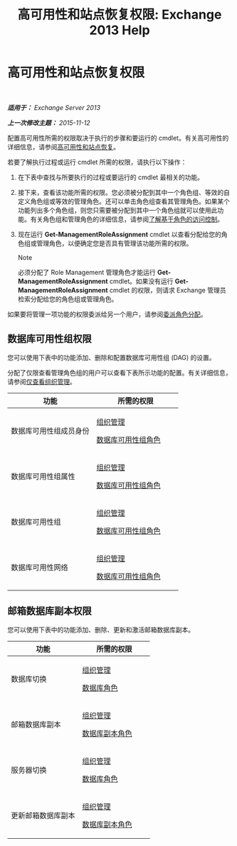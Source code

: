 ﻿---
title: '高可用性和站点恢复权限: Exchange 2013 Help'
TOCTitle: 高可用性和站点恢复权限
ms:assetid: 66085107-4d4d-41c3-a425-82314acd9eee
ms:mtpsurl: https://technet.microsoft.com/zh-cn/library/Dd638136(v=EXCHG.150)
ms:contentKeyID: 50490733
ms.date: 01/11/2018
mtps_version: v=EXCHG.150
ms.translationtype: HT
---

# 高可用性和站点恢复权限

 

_**适用于：** Exchange Server 2013_

_**上一次修改主题：** 2015-11-12_

配置高可用性所需的权限取决于执行的步骤和要运行的 cmdlet。有关高可用性的详细信息，请参阅[高可用性和站点恢复](high-availability-and-site-resilience-exchange-2013-help.md)。

若要了解执行过程或运行 cmdlet 所需的权限，请执行以下操作：

1.  在下表中查找与所要执行的过程或要运行的 cmdlet 最相关的功能。

2.  接下来，查看该功能所需的权限。您必须被分配到其中一个角色组、等效的自定义角色组或等效的管理角色。还可以单击角色组查看其管理角色。如果某个功能列出多个角色组，则您只需要被分配到其中一个角色组就可以使用此功能。有关角色组和管理角色的详细信息，请参阅[了解基于角色的访问控制](understanding-role-based-access-control-exchange-2013-help.md)。

3.  现在运行 **Get-ManagementRoleAssignment** cmdlet 以查看分配给您的角色组或管理角色，以便确定您是否具有管理该功能所需的权限。
    
    > [!NOTE]  
    > 必须分配了 Role Management 管理角色才能运行 <strong>Get-ManagementRoleAssignment</strong> cmdlet。如果没有运行 <strong>Get-ManagementRoleAssignment</strong> cmdlet 的权限，则请求 Exchange 管理员检索分配给您的角色组或管理角色。


如果要将管理一项功能的权限委派给另一个用户，请参阅[委派角色分配](delegate-role-assignments-exchange-2013-help.md)。

## 数据库可用性组权限

您可以使用下表中的功能添加、删除和配置数据库可用性组 (DAG) 的设置。

分配了仅限查看管理角色组的用户可以查看下表所示功能的配置。有关详细信息，请参阅[仅查看组织管理](view-only-organization-management-exchange-2013-help.md)。


<table>
<colgroup>
<col style="width: 50%" />
<col style="width: 50%" />
</colgroup>
<thead>
<tr class="header">
<th>功能</th>
<th>所需的权限</th>
</tr>
</thead>
<tbody>
<tr class="odd">
<td><p>数据库可用性组成员身份</p></td>
<td><p><a href="organization-management-exchange-2013-help.md">组织管理</a></p>
<p><a href="database-availability-groups-role-exchange-2013-help.md">数据库可用性组角色</a></p></td>
</tr>
<tr class="even">
<td><p>数据库可用性组属性</p></td>
<td><p><a href="organization-management-exchange-2013-help.md">组织管理</a></p>
<p><a href="database-availability-groups-role-exchange-2013-help.md">数据库可用性组角色</a></p></td>
</tr>
<tr class="odd">
<td><p>数据库可用性组</p></td>
<td><p><a href="organization-management-exchange-2013-help.md">组织管理</a></p>
<p><a href="database-availability-groups-role-exchange-2013-help.md">数据库可用性组角色</a></p></td>
</tr>
<tr class="even">
<td><p>数据库可用性网络</p></td>
<td><p><a href="organization-management-exchange-2013-help.md">组织管理</a></p>
<p><a href="database-availability-groups-role-exchange-2013-help.md">数据库可用性组角色</a></p></td>
</tr>
</tbody>
</table>


## 邮箱数据库副本权限

您可以使用下表中的功能添加、删除、更新和激活邮箱数据库副本。


<table>
<colgroup>
<col style="width: 50%" />
<col style="width: 50%" />
</colgroup>
<thead>
<tr class="header">
<th>功能</th>
<th>所需的权限</th>
</tr>
</thead>
<tbody>
<tr class="odd">
<td><p>数据库切换</p></td>
<td><p><a href="organization-management-exchange-2013-help.md">组织管理</a></p>
<p><a href="databases-role-exchange-2013-help.md">数据库角色</a></p></td>
</tr>
<tr class="even">
<td><p>邮箱数据库副本</p></td>
<td><p><a href="organization-management-exchange-2013-help.md">组织管理</a></p>
<p><a href="database-copies-role-exchange-2013-help.md">数据库副本角色</a></p></td>
</tr>
<tr class="odd">
<td><p>服务器切换</p></td>
<td><p><a href="organization-management-exchange-2013-help.md">组织管理</a></p>
<p><a href="databases-role-exchange-2013-help.md">数据库角色</a></p></td>
</tr>
<tr class="even">
<td><p>更新邮箱数据库副本</p></td>
<td><p><a href="organization-management-exchange-2013-help.md">组织管理</a></p>
<p><a href="database-copies-role-exchange-2013-help.md">数据库副本角色</a></p></td>
</tr>
</tbody>
</table>

